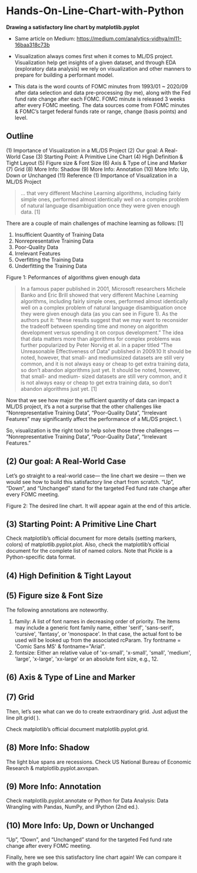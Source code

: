 # Hands-On-Line-Chart-with-Python
**Drawing a satisfactory line chart by matplotlib.pyplot**

- Same article on Medium: https://medium.com/analytics-vidhya/ml11-16baa318c73b

- Visualization always comes first when it comes to ML/DS project. Visualization help get insights of a given dataset, and through EDA (exploratory data analysis) we rely on visualization and other manners to prepare for building a performant model.

- This data is the word counts of FOMC minutes from 1993/01 ~ 2020/09 after data selection and data pre-processing (by me), along with the Fed fund rate change after each FOMC. FOMC minute is released 3 weeks after every FOMC meeting. The data sources come from FOMC minutes & FOMC’s target federal funds rate or range, change (basis points) and level.

## Outline
(1) Importance of Visualization in a ML/DS Project
(2) Our goal: A Real-World Case
(3) Starting Point: A Primitive Line Chart
(4) High Definition & Tight Layout
(5) Figure size & Font Size
(6) Axis & Type of Line and Marker
(7) Grid
(8) More Info: Shadow
(9) More Info: Annotation
(10) More Info: Up, Down or Unchanged
(11) Reference
(1) Importance of Visualization in a ML/DS Project

> … that very different Machine Learning algorithms, including fairly simple ones, performed almost identically well on a complex problem of natural language disambiguation once they were given enough data. [1]

There are a couple of main challenges of machine learning as follows: [1]
1. Insufficient Quantity of Training Data
2. Nonrepresentative Training Data
3.  Poor-Quality Data
4.  Irrelevant Features
5.  Overfitting the Training Data
6.  Underfitting the Training Data

Figure 1: Peformances of algorithms given enough data

> In a famous paper published in 2001, Microsoft researchers Michele Banko and Eric Brill showed that very different Machine Learning algorithms, including fairly simple ones, performed almost identically well on a complex problem of natural language disambiguation once they were given enough data (as you can see in Figure 1).
As the authors put it: “these results suggest that we may want to reconsider the tradeoff between spending time and money on algorithm development versus spending it on corpus development.”
> The idea that data matters more than algorithms for complex problems was further popularized by Peter Norvig et al. in a paper titled “The Unreasonable Effectiveness of Data” published in 2009.10 It should be noted, however, that small- and mediumsized datasets are still very common, and it is not always easy or cheap to get extra training data, so don’t abandon algorithms just yet.
> It should be noted, however, that small- and medium- sized datasets are still very common, and it is not always easy or cheap to get extra training data, so don’t abandon algorithms just yet. [1]

Now that we see how major the sufficient quantity of data can impact a ML/DS project, it’s a not a surprise that the other challenges like “Nonrepresentative Training Data”, “Poor-Quality Data”, “Irrelevant Features” may significantly affect the performance of a ML/DS project. \

So, visualization is the right tool to help solve those three challenges — “Nonrepresentative Training Data”, “Poor-Quality Data”, “Irrelevant Features.”


## (2) Our goal: A Real-World Case
Let’s go straight to a real-world case— the line chart we desire — then we would see how to build this satisfactory line chart from scratch. “Up”, “Down”, and “Unchanged” stand for the targeted Fed fund rate change after every FOMC meeting.

Figure 2: The desired line chart. It will appear again at the end of this article.


## (3) Starting Point: A Primitive Line Chart



Check matplotlib’s official document for more details (setting markers, colors) of matplotlib.pyplot.plot. Also, check the matplotlib’s official document for the complete list of named colors. Note that Pickle is a Python-specific data format.


## (4) High Definition & Tight Layout



## (5) Figure size & Font Size


The following annotations are noteworthy.

1. family: A list of font names in decreasing order of priority. The items may include a generic font family name, either 'serif', 'sans-serif', 'cursive', 'fantasy', or 'monospace'. In that case, the actual font to be used will be looked up from the associated rcParam. Try fontname = 'Comic Sans MS' & fontname="Arial".
2. fontsize: Either an relative value of 'xx-small', 'x-small', 'small', 'medium', 'large', 'x-large', 'xx-large' or an absolute font size, e.g., 12.

## (6) Axis & Type of Line and Marker


## (7) Grid


Then, let’s see what can we do to create extraordinary grid. Just adjust the line plt.grid( ).

Check matplotlib’s official document matplotlib.pyplot.grid.

## (8) More Info: Shadow


The light blue spans are recessions. Check US National Bureau of Economic Research & matplotlib.pyplot.axvspan.

## (9) More Info: Annotation

Check matplotlib.pyplot.annotate or Python for Data Analysis: Data Wrangling with Pandas, NumPy, and IPython (2nd ed.).


## (10) More Info: Up, Down or Unchanged

“Up”, “Down”, and “Unchanged” stand for the targeted Fed fund rate change after every FOMC meeting.


Finally, here we see this satisfactory line chart again! We can compare it with the graph below.
